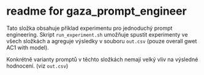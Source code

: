 # readme for gaza_prompt_engineer

Tato složka obsahuje příklad experimentu pro jednoduchý prompt engineering. Skript `run_experiment.sh` umožňuje spustit experimenty ve všech složkách a agreguje výsledky v souboru `out.csv` (pouze overall gwet AC1 with model).

Konkrétně varianty promptů v těchto složkách nemají velký vliv na výsledné hodnocení. (viz `out.csv`)
